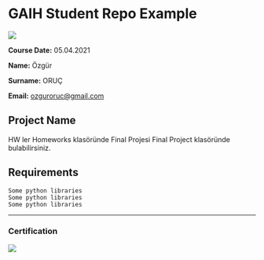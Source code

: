 # GAIH Student Repo Example
![](img/newlogo.png)

**Course Date:** 05.04.2021  

**Name:** Özgür  

**Surname:** ORUÇ

**Email:** ozguroruc@gmail.com  

## Project Name
HW ler Homeworks klasöründe Final Projesi Final Project klasöründe bulabilirsiniz.

## Requirements
```
Some python libraries
Some python libraries
Some python libraries
```
---

### Certification
![](img/TopLearnerCertificate.png)

